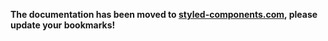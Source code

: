 **The documentation has been moved to [styled-components.com](https://www.styled-components.com/docs/advanced#tagged-template-literals), please update your bookmarks!**
